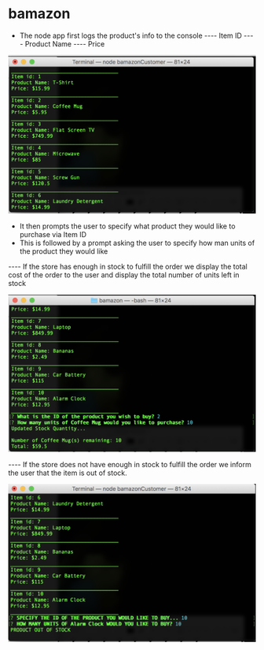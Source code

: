 # bamazon

- The node app first logs the product's info to the console
---- Item ID
---- Product Name
---- Price

![Product_Info](terminal-1.png)

- It then prompts the user to specify what product they would like to purchase via Item ID
- This is followed by a prompt asking the user to specify how man units of the product they would like

---- If the store has enough in stock to fulfill the order we display the total cost of the order to the user and display the total number of units left in stock

![Enough_Stock](terminal-2.png)

---- If the store does not have enough in stock to fulfill the order we inform the user that the item is out of stock.

![Not_Enough_Stock](terminal-3.png)
